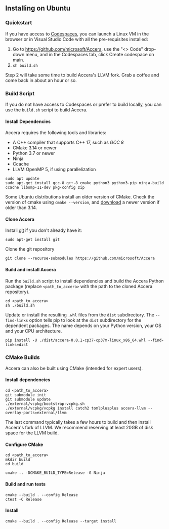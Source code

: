 [//]: # (Project: Accera)
[//]: # (Version: v1.2.8)

## Installing on Ubuntu

### Quickstart

If you have access to [Codespaces](https://docs.github.com/en/codespaces), you can launch a Linux VM in the browser or in Visual Studio Code with all the pre-requisites installed:

1. Go to https://github.com/microsoft/Accera, use the "<> Code" drop-down menu, and in the Codespaces tab, click Create codespace on main.
2. `sh build.sh`

Step 2 will take some time to build Accera's LLVM fork. Grab a coffee and come back in about an hour or so.

### Build Script

If you do not have access to Codespaces or prefer to build locally, you can use the `build.sh` script to build Accera.

#### Install Dependencies

Accera requires the following tools and libraries:

* A C++ compiler that supports C++ 17, such as *GCC 8*
* CMake 3.14 or newer
* Python 3.7 or newer
* Ninja
* Ccache
* LLVM OpenMP 5, if using parallelization

```shell
sudo apt update
sudo apt-get install gcc-8 g++-8 cmake python3 python3-pip ninja-build ccache libomp-11-dev pkg-config zip
```

Some Ubuntu distributions install an older version of CMake. Check the version of cmake using `cmake --version`, and [download](https://cmake.org/download/) a newer version if older than 3.14.

#### Clone Accera

Install [git](https://git-scm.com/download) if you don't already have it:

```
sudo apt-get install git
```

Clone the git repository

```shell
git clone --recurse-submodules https://github.com/microsoft/Accera
```

#### Build and install Accera

Run the `build.sh` script to install dependencies and build the Accera Python package (replace `<path_to_accera>` with the path to the cloned Accera repository).

```shell
cd <path_to_accera>
sh ./build.sh
```

Update or install the resulting `.whl` files from the `dist` subdirectory. The `--find-links` option tells pip to look at the `dist` subdirectory for the dependent packages. 
The name depends on your Python version, your OS and your CPU architecture. 
```shell
pip install -U ./dist/accera-0.0.1-cp37-cp37m-linux_x86_64.whl --find-links=dist
```

### CMake Builds

Accera can also be built using CMake (intended for expert users).

#### Install dependencies

```shell
cd <path_to_accera>
git submodule init
git submodule update
./external/vcpkg/bootstrap-vcpkg.sh
./external/vcpkg/vcpkg install catch2 tomlplusplus accera-llvm --overlay-ports=external/llvm
```

The last command typically takes a few hours to build and then install Accera's fork of LLVM. We recommend reserving at least 20GB of disk space for the LLVM build.

#### Configure CMake

```shell
cd <path_to_accera>
mkdir build
cd build

cmake .. -DCMAKE_BUILD_TYPE=Release -G Ninja
```

#### Build and run tests

```shell
cmake --build . --config Release
ctest -C Release
```

#### Install

```shell
cmake --build . --config Release --target install
```


